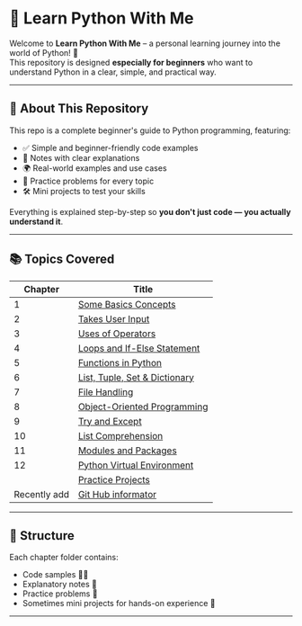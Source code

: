 # 📘 Learn Python With Me

Welcome to **Learn Python With Me** – a personal learning journey into the world of Python! 🐍  
This repository is designed **especially for beginners** who want to understand Python in a clear, simple, and practical way.

---

## 🌟 About This Repository

This repo is a complete beginner's guide to Python programming, featuring:

- ✅ Simple and beginner-friendly code examples  
- 📝 Notes with clear explanations  
- 🌍 Real-world examples and use cases  
- 🧠 Practice problems for every topic  
- 🛠️ Mini projects to test your skills  

Everything is explained step-by-step so **you don't just code — you actually understand it**.

---

## 📚 Topics Covered

| Chapter | Title                                |
|---------|--------------------------------------|
| 1       | [Some Basics Concepts](https://github.com/BishtManas/learn_python_with_me/tree/main/chapter%201%20some%20basics%20concepts.)                 |
| 2       | [Takes User Input](https://github.com/BishtManas/learn_python_with_me/tree/main/chapter%202%20Takes%20user%20input.)                     |
| 3       | [Uses of Operators](https://github.com/BishtManas/learn_python_with_me/tree/main/chapter%203%20uses%20of%20operators.)                    |
| 4       | [Loops and If-Else Statement](https://github.com/BishtManas/learn_python_with_me/tree/main/chapter%204%20loops%20and%20if%20else%20statement.)          |
| 5       | [Functions in Python](https://github.com/BishtManas/learn_python_with_me/tree/main/chapter%205%20functions%20in%20python.)                  |
| 6       | [List, Tuple, Set & Dictionary](https://github.com/BishtManas/learn_python_with_me/tree/main/chapter%206%20List%2C%20Tuple%2C%20Set%20%26%20Dictionary)        |
| 7       | [File Handling](https://github.com/BishtManas/learn_python_with_me/tree/main/chapter%207%20File%20Handling.)                        |
| 8       | [Object-Oriented Programming](https://github.com/BishtManas/learn_python_with_me/tree/main/chapter%208%20Object-Oriented%20Programming.)          |
| 9       | [Try and Except](https://github.com/BishtManas/learn_python_with_me/tree/main/chapter%209%20Try%20and%20Except.)                       |
| 10      | [List Comprehension](https://github.com/BishtManas/learn_python_with_me/tree/main/chapter%2010%20List%20Comprehension.)                   |
| 11      | [Modules and Packages](https://github.com/BishtManas/learn_python_with_me/tree/main/chapter%2011%20Modules%20and%20packages%20)                 |
| 12      | [Python Virtual Environment](https://github.com/BishtManas/learn_python_with_me/tree/main/chapter%2012%20Python%20Virtual%20Environment%20)           |
|         | [Practice Projects](https://github.com/BishtManas/learn_python_with_me/tree/main/Practice%20Projects.)                    |
|Recently add| [Git Hub informator]()|

---

## 🧩 Structure

Each chapter folder contains:
- Code samples 🧑‍💻  
- Explanatory notes 📄  
- Practice problems 🧪  
- Sometimes mini projects for hands-on experience 🎯  

---
